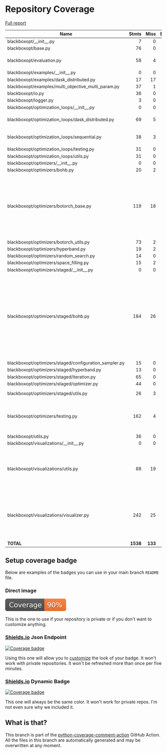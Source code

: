 # Repository Coverage

[Full report](https://htmlpreview.github.io/?https://github.com/boschresearch/blackboxopt/blob/python-coverage-comment-action-data/htmlcov/index.html)

| Name                                                    |    Stmts |     Miss |   Branch |   BrPart |   Cover |   Missing |
|-------------------------------------------------------- | -------: | -------: | -------: | -------: | ------: | --------: |
| blackboxopt/\_\_init\_\_.py                             |        7 |        0 |        0 |        0 |    100% |           |
| blackboxopt/base.py                                     |       76 |        0 |       28 |        0 |    100% |           |
| blackboxopt/evaluation.py                               |       58 |        4 |       24 |        2 |     93% |88, 94, 101, 104 |
| blackboxopt/examples/\_\_init\_\_.py                    |        0 |        0 |        0 |        0 |    100% |           |
| blackboxopt/examples/dask\_distributed.py               |       17 |       17 |        4 |        0 |      0% |      6-44 |
| blackboxopt/examples/multi\_objective\_multi\_param.py  |       37 |        1 |        2 |        1 |     95% |        90 |
| blackboxopt/io.py                                       |       36 |        0 |       22 |        0 |    100% |           |
| blackboxopt/logger.py                                   |        3 |        0 |        0 |        0 |    100% |           |
| blackboxopt/optimization\_loops/\_\_init\_\_.py         |        0 |        0 |        0 |        0 |    100% |           |
| blackboxopt/optimization\_loops/dask\_distributed.py    |       69 |        5 |       16 |        1 |     93% |12-13, 96-97, 160 |
| blackboxopt/optimization\_loops/sequential.py           |       38 |        3 |       10 |        2 |     90% |68->71, 116-118 |
| blackboxopt/optimization\_loops/testing.py              |       31 |        0 |        8 |        0 |    100% |           |
| blackboxopt/optimization\_loops/utils.py                |       31 |        0 |       10 |        0 |    100% |           |
| blackboxopt/optimizers/\_\_init\_\_.py                  |        0 |        0 |        0 |        0 |    100% |           |
| blackboxopt/optimizers/bohb.py                          |       20 |        2 |        2 |        0 |     91% |     24-25 |
| blackboxopt/optimizers/botorch\_base.py                 |      119 |       18 |       42 |        7 |     82% |41-42, 67, 197->200, 212-236, 245, 276, 310-311, 314-319 |
| blackboxopt/optimizers/botorch\_utils.py                |       73 |        2 |       40 |        2 |     96% |   68, 208 |
| blackboxopt/optimizers/hyperband.py                     |       19 |        2 |        0 |        0 |     89% |     25-26 |
| blackboxopt/optimizers/random\_search.py                |       14 |        0 |        2 |        0 |    100% |           |
| blackboxopt/optimizers/space\_filling.py                |       15 |        2 |        0 |        0 |     87% |     10-11 |
| blackboxopt/optimizers/staged/\_\_init\_\_.py           |        0 |        0 |        0 |        0 |    100% |           |
| blackboxopt/optimizers/staged/bohb.py                   |      184 |       26 |       66 |        9 |     85% |69-70, 74-80, 131-132, 183->185, 266, 314, 337-354, 363-368, 380-384, 416, 451 |
| blackboxopt/optimizers/staged/configuration\_sampler.py |       15 |        0 |        4 |        0 |    100% |           |
| blackboxopt/optimizers/staged/hyperband.py              |       13 |        0 |        4 |        0 |    100% |           |
| blackboxopt/optimizers/staged/iteration.py              |       65 |        0 |       21 |        0 |    100% |           |
| blackboxopt/optimizers/staged/optimizer.py              |       44 |        0 |       13 |        0 |    100% |           |
| blackboxopt/optimizers/staged/utils.py                  |       26 |        3 |       20 |        3 |     87% |60, 66, 76 |
| blackboxopt/optimizers/testing.py                       |      162 |        4 |       68 |        5 |     96% |41->43, 46->48, 50, 139, 192, 335 |
| blackboxopt/utils.py                                    |       36 |        0 |       14 |        0 |    100% |           |
| blackboxopt/visualizations/\_\_init\_\_.py              |        0 |        0 |        0 |        0 |    100% |           |
| blackboxopt/visualizations/utils.py                     |       88 |       19 |       44 |        6 |     77% |51, 61-76, 137, 139, 142, 144, 204, 216 |
| blackboxopt/visualizations/visualizer.py                |      242 |       25 |       98 |        4 |     90% |54, 252->254, 270-272, 419-422, 637-686 |
|                                               **TOTAL** | **1538** |  **133** |  **562** |   **42** | **91%** |           |


## Setup coverage badge

Below are examples of the badges you can use in your main branch `README` file.

### Direct image

[![Coverage badge](https://raw.githubusercontent.com/boschresearch/blackboxopt/python-coverage-comment-action-data/badge.svg)](https://htmlpreview.github.io/?https://github.com/boschresearch/blackboxopt/blob/python-coverage-comment-action-data/htmlcov/index.html)

This is the one to use if your repository is private or if you don't want to customize anything.

### [Shields.io](https://shields.io) Json Endpoint

[![Coverage badge](https://img.shields.io/endpoint?url=https://raw.githubusercontent.com/boschresearch/blackboxopt/python-coverage-comment-action-data/endpoint.json)](https://htmlpreview.github.io/?https://github.com/boschresearch/blackboxopt/blob/python-coverage-comment-action-data/htmlcov/index.html)

Using this one will allow you to [customize](https://shields.io/endpoint) the look of your badge.
It won't work with private repositories. It won't be refreshed more than once per five minutes.

### [Shields.io](https://shields.io) Dynamic Badge

[![Coverage badge](https://img.shields.io/badge/dynamic/json?color=brightgreen&label=coverage&query=%24.message&url=https%3A%2F%2Fraw.githubusercontent.com%2Fboschresearch%2Fblackboxopt%2Fpython-coverage-comment-action-data%2Fendpoint.json)](https://htmlpreview.github.io/?https://github.com/boschresearch/blackboxopt/blob/python-coverage-comment-action-data/htmlcov/index.html)

This one will always be the same color. It won't work for private repos. I'm not even sure why we included it.

## What is that?

This branch is part of the
[python-coverage-comment-action](https://github.com/marketplace/actions/python-coverage-comment)
GitHub Action. All the files in this branch are automatically generated and may be
overwritten at any moment.